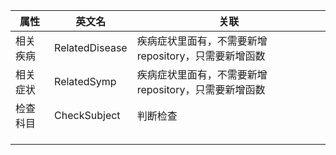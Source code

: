 | 属性     | 英文名         | 关联                                                 |
| -------- | -------------- | ---------------------------------------------------- |
| 相关疾病 | RelatedDisease | 疾病症状里面有，不需要新增repository，只需要新增函数 |
| 相关症状 | RelatedSymp    | 疾病症状里面有，不需要新增repository，只需要新增函数 |
| 检查科目 | CheckSubject   | 判断检查                                             |
|          |                |                                                      |
|          |                |                                                      |
|          |                |                                                      |

